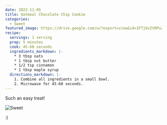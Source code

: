 ```yaml
---
date: 2022-11-05
title: Oatmeal Chocolate Chip Cookie
categories:
  - Sweet
featured_image: https://drive.google.com/uc?export=view&id=1FTjOvZtRPuZAnzR_C3KRBLRGep1deHa1
recipe:
  servings: 1 serving
  prep: 5 minutes
  cook: 45-60 seconds
  ingredients_markdown: |-
    * 3 tbsp oats
    * 1 tbsp nut butter
    * 1/2 tsp cinnamon
    * 1 tbsp maple syrup
  directions_markdown: |-
    1. Combine all ingredients in a small bowl.
    2. Microwave for 45-60 seconds.
---
```


Such an easy treat!

![Sweet](https://drive.google.com/uc?export=view&id=1ltZOPCquFEwDOjAHeNDDUC7R22q5GUEr)

:)
